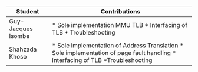 | Student  | Contributions |
| ------------- | ------------- |
| Guy-Jacques Isombe  | * Sole implementation MMU TLB   * Interfacing of TLB    * Troubleshooting |
| Shahzada Khoso  | * Sole implementation of Address Translation    * Sole implementation of page fault handling    * Interfacing of TLB    *Troubleshooting |